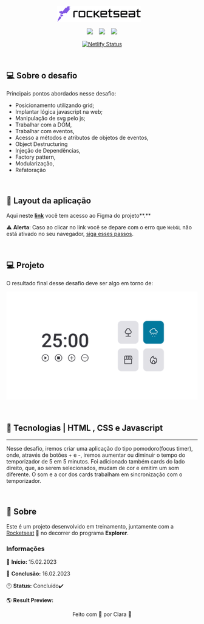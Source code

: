 <div align="center">
<img width="220px" src="https://raw.githubusercontent.com/Rocketseat/awesome/master/assets/logo_rocketseat.png" alt="">&nbsp;&nbsp;&nbsp;
<img width="150px" src="https://www.rocketseat.com.br/_next/image?url=%2Fassets%2Flogos%2Fexplorer.svg&w=256&q=75"  alt="">
<br>
<p align="center">
<img src="https://img.shields.io/github/last-commit/Clara-Pacheco/FocusTimer2.0"/>&nbsp;&nbsp;&nbsp;
<img src="https://img.shields.io/github/repo-size/Clara-Pacheco/FocusTimer2.0"/>&nbsp;&nbsp;&nbsp;
<img src="https://img.shields.io/github/languages/count/Clara-Pacheco/FocusTimer2.0"/>

[![Netlify Status](https://api.netlify.com/api/v1/badges/905d5928-53ac-4c35-a124-62600646ec89/deploy-status)](https://app.netlify.com/sites/pomodoro2/deploys)
</p>
</div>

<br>

## 💻 Sobre o desafio

Principais pontos abordados nesse desafio:

- Posicionamento utilizando grid;
- Implantar lógica javascript na web;
- Manipulação de svg pelo js;
- Trabalhar com a DOM,
- Trabalhar com eventos,
- Acesso a métodos e atributos de objetos de eventos,
- Object Destructuring
- Injeção de Dependências,
- Factory pattern,
- Modularização,
- Refatoração

<br>

## 📕 Layout da aplicação  

Aqui neste **[link](https://www.figma.com/file/5A3JsCkQFfg0qtX1aNQ0II/Stage-05---Focus-Timer-2.0-(Copy)?node-id=0%3A4&t=aTRSd4Gq0ZzOrP9k-0)**  você tem acesso ao Figma do projeto**.** 

⚠️ **Alerta**: Caso ao clicar no link você se depare com o erro que `WebGL` não está ativado no seu navegador, [siga esses passos](https://help.figma.com/hc/en-us/articles/360039828614#Enable_WebGL).  

<br>

## 💻 Projeto

O resultado final desse desafio deve ser algo em torno de:

![Project´s preview](https://github.com/Clara-Pacheco/FocusTimer2.0/blob/main/assets/project-preview/FocusTimer.png)  

<br>

## 🧪 Tecnologias | HTML , CSS e Javascript
---
Nesse desafio, iremos criar uma aplicação do tipo pomodoro(focus timer), onde, através de botões + e -, iremos aumentar ou diminuir o tempo do temporizador de 5 em 5 minutos. Foi adicionado também cards do lado direito, que, ao serem selecionados, mudam de cor e emitim um som diferente. O som e a cor dos cards trabalham em sincronização com o temporizador.  

<br>

##  📕 Sobre  

<p>Este é um projeto desenvolvido em treinamento, juntamente com a 
<a  href="https://www.rocketseat.com.br">Rocketseat</a> 🚀  
no decorrer do programa <b>Explorer</b>.  

<br>

### Informações  

📅 **Início:** 15.02.2023

📅 **Conclusão:** 16.02.2023

🕛 **Status:** Concluído✔️

🌎 **Result Preview:** 

<div align="center">
Feito com 💜 por Clara 🚀
</div>
</p>
